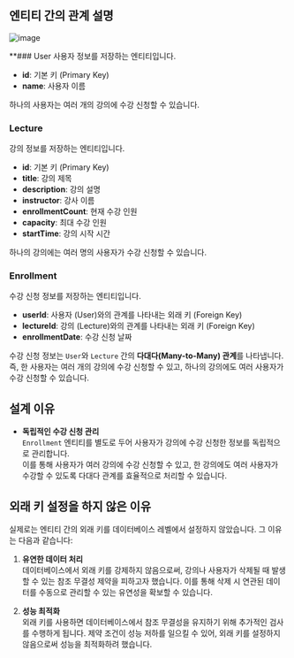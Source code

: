 
## 엔티티 간의 관계 설명
![image](https://github.com/user-attachments/assets/207fd865-6705-4070-a668-fd99c60f5b66)


**### User
사용자 정보를 저장하는 엔티티입니다.  
- **id**: 기본 키 (Primary Key)  
- **name**: 사용자 이름  

하나의 사용자는 여러 개의 강의에 수강 신청할 수 있습니다.

### Lecture
강의 정보를 저장하는 엔티티입니다.  
- **id**: 기본 키 (Primary Key)  
- **title**: 강의 제목  
- **description**: 강의 설명  
- **instructor**: 강사 이름  
- **enrollmentCount**: 현재 수강 인원  
- **capacity**: 최대 수강 인원  
- **startTime**: 강의 시작 시간  

하나의 강의에는 여러 명의 사용자가 수강 신청할 수 있습니다.

### Enrollment
수강 신청 정보를 저장하는 엔티티입니다.  
- **userId**: 사용자 (User)와의 관계를 나타내는 외래 키 (Foreign Key)  
- **lectureId**: 강의 (Lecture)와의 관계를 나타내는 외래 키 (Foreign Key)  
- **enrollmentDate**: 수강 신청 날짜  

수강 신청 정보는 `User`와 `Lecture` 간의 **다대다(Many-to-Many) 관계**를 나타냅니다.  
즉, 한 사용자는 여러 개의 강의에 수강 신청할 수 있고, 하나의 강의에도 여러 사용자가 수강 신청할 수 있습니다.

## 설계 이유

- **독립적인 수강 신청 관리**  
  `Enrollment` 엔티티를 별도로 두어 사용자가 강의에 수강 신청한 정보를 독립적으로 관리합니다.  
  이를 통해 사용자가 여러 강의에 수강 신청할 수 있고, 한 강의에도 여러 사용자가 수강할 수 있도록 다대다 관계를 효율적으로 처리할 수 있습니다.


## 외래 키 설정을 하지 않은 이유

실제로는 엔티티 간의 외래 키를 데이터베이스 레벨에서 설정하지 않았습니다. 그 이유는 다음과 같습니다:

1. **유연한 데이터 처리**  
   데이터베이스에서 외래 키를 강제하지 않음으로써, 강의나 사용자가 삭제될 때 발생할 수 있는 참조 무결성 제약을 피하고자 했습니다. 이를 통해 삭제 시 연관된 데이터를 수동으로 관리할 수 있는 유연성을 확보할 수 있습니다.

2. **성능 최적화**  
   외래 키를 사용하면 데이터베이스에서 참조 무결성을 유지하기 위해 추가적인 검사를 수행하게 됩니다. 제약 조건이 성능 저하를 일으킬 수 있어, 외래 키를 설정하지 않음으로써 성능을 최적화하려 했습니다.
